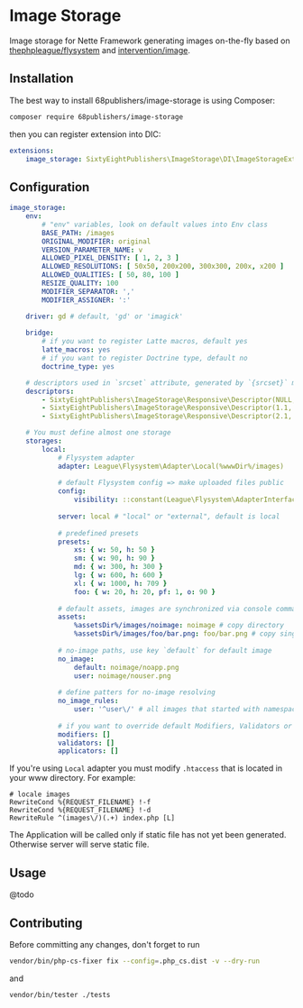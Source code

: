 # Image Storage

Image storage for Nette Framework generating images on-the-fly based on [thephpleague/flysystem](https://github.com/thephpleague/flysystem) and [intervention/image](https://github.com/Intervention/image).

## Installation

The best way to install 68publishers/image-storage is using Composer:

```bash
composer require 68publishers/image-storage
```

then you can register extension into DIC:

```yaml
extensions:
    image_storage: SixtyEightPublishers\ImageStorage\DI\ImageStorageExtension
```

## Configuration

```yaml
image_storage:
    env:
        # "env" variables, look on default values into Env class
        BASE_PATH: /images
        ORIGINAL_MODIFIER: original
        VERSION_PARAMETER_NAME: v
        ALLOWED_PIXEL_DENSITY: [ 1, 2, 3 ]
        ALLOWED_RESOLUTIONS: [ 50x50, 200x200, 300x300, 200x, x200 ]
        ALLOWED_QUALITIES: [ 50, 80, 100 ]
        RESIZE_QUALITY: 100
        MODIFIER_SEPARATOR: ','
        MODIFIER_ASSIGNER: ':'

    driver: gd # default, 'gd' or 'imagick'
    
    bridge:
        # if you want to register Latte macros, default yes
    	latte_macros: yes
        # if you want to register Doctrine type, default no
        doctrine_type: yes

    # descriptors used in `srcset` attribute, generated by `{srcset}` macro
    descriptors:
        - SixtyEightPublishers\ImageStorage\Responsive\Descriptor(NULL, 1)
        - SixtyEightPublishers\ImageStorage\Responsive\Descriptor(1.1, 2)
        - SixtyEightPublishers\ImageStorage\Responsive\Descriptor(2.1, 3)

    # You must define almost one storage
    storages:
        local:
            # Flysystem adapter
            adapter: League\Flysystem\Adapter\Local(%wwwDir%/images)
            
            # default Flysystem config => make uploaded files public
            config:
                visibility: ::constant(League\Flysystem\AdapterInterface::VISIBILITY_PUBLIC)
            
            server: local # "local" or "external", default is local
            
            # predefined presets
            presets:
                xs: { w: 50, h: 50 }
                sm: { w: 90, h: 90 }
                md: { w: 300, h: 300 }
                lg: { w: 600, h: 600 }
                xl: { w: 1000, h: 709 }
                foo: { w: 20, h: 20, pf: 1, o: 90 }
                
            # default assets, images are synchronized via console command
            assets:
                %assetsDir%/images/noimage: noimage # copy directory
                %assetsDir%/images/foo/bar.png: foo/bar.png # copy single file
                
            # no-image paths, use key `default` for default image
            no_image:
                default: noimage/noapp.png
                user: noimage/nouser.png
                
            # define patters for no-image resolving
            no_image_rules:
                user: '^user\/' # all images that started with namespace `user/` will have no-image `user`
                
            # if you want to override default Modifiers, Validators or Applicator, defined it here. Otherwise don't define these keys
            modifiers: []
            validators: []
            applicators: []
```

If you're using `Local` adapter you must modify `.htaccess` that is located in your www directory. For example:

```apacheconf
# locale images
RewriteCond %{REQUEST_FILENAME} !-f
RewriteCond %{REQUEST_FILENAME} !-d
RewriteRule ^(images\/)(.+) index.php [L]
```

The Application will be called only if static file has not yet been generated. Otherwise server will serve static file.

## Usage

@todo

## Contributing

Before committing any changes, don't forget to run

```bash
vendor/bin/php-cs-fixer fix --config=.php_cs.dist -v --dry-run
```

and

```bash
vendor/bin/tester ./tests
```
